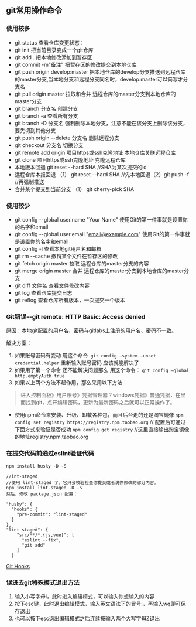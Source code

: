 ## git常用操作命令

### 使用较多
* git status    查看仓库变更状态：
* git init   把当前目录变成一个git仓库
* git add .    把本地修改添加到暂存区
* git commit -m"备注"  把暂存区的修改提交到本地仓库
* git push origin develop:master   把本地仓库的develop分支推送到远程仓库的master分支,当本地分支和远程分支同名时，develop:master可以简写才分支名
* git pull origin master    拉取和合并  远程仓库的master分支到本地仓库的master分支
* git branch 分支名         创建分支
* git branch -a	查看所有分支
* git branch -D 分支名           强制删除本地分支，注意不能在该分支上删除该分支，要先切到其他分支
* git push origin --delete 分支名         删除远程分支
* git checkout 分支名         切换分支
* git remote add origin 项目https或ssh克隆地址               本地仓库关联远程仓库
* git clone 项目https或ssh克隆地址                 克隆远程仓库
* 本地版本回退              git reset --hard SHA  //SHA为某次提交的id
* 远程仓库本报回退          （1） git reset --hard SHA //先本地回退（2）git push -f //再强制推送
* 合并某个提交到当前分支          （1） git cherry-pick SHA


### 使用较少
* git config --global user.name "Your Name"      使用Git的第一件事就是设置你的名字和email
* git config --global user.email "email@example.com"        使用Git的第一件事就是设置你的名字和email
* git config -l     查看本地git用户名和邮箱
* git rm --cache <fileUrl>   撤销某个文件在暂存区的修改
* git fetch origin master    拉取  远程仓库的master分支的内容
* git merge origin master    合并  远程仓库的master分支到本地仓库的master分支
* git diff 文件名          查看文件修改内容
* git log      查看仓库提交日志 
* git reflog   查看仓库所有版本，一次提交一个版本 


### Git错误--git remote: HTTP Basic: Access denied
原因：本地git配置的用户名、密码与gitlabs上注册的用户名、密码不一致。

解决方案： 
1. 如果账号密码有变动 用这个命令` git config –system –unset credential.helper` 重新输入账号密码 应该就能解决了 
2. 如果用了第一个命令 还不能解决问题那么 用这个命令： `git config –global http.emptyAuth true`
3. 如果以上两个方法不起作用，那么采用以下方法：
>进入控制面板》用户账号》凭据管理器？windows凭据》普通凭据，在里面找到git，点开编辑密码，更新为最新密码之后就可以正常操作了。

* 使用npm命令来安装、升级、卸载各种包，而且后台走的还是淘宝镜像 `npm config set registry https://registry.npm.taobao.org` // 配置后可通过下面方式来验证是否成功 `npm config get registry`   //这里直接输出淘宝镜像的地址registry.npm.taobao.org

### 在提交代码前通过eslint验证代码
```
npm install husky -D -S

//int-staged
//使用 lint-staged 了。它只会校验检查你提交或者说你修改的部分内容。
npm install lint-staged -D -S
然后，修改 package.json 配置：

"husky": {
  "hooks": {
    "pre-commit": "lint-staged"
  }
},
"lint-staged": {
    "src/**/*.{js,vue}": [
      "eslint --fix",
      "git add"
    ]
  }
```
[Git Hooks](https://panjiachen.github.io/vue-element-admin-site/zh/guide/advanced/git-hook.html#husky)

### 误进去git特殊模式退出方法
1. 输入小写字母i，此时进入编辑模式，可以输入你想输入的内容
2. 按下esc键，此时退出编辑模式，输入英文语法下的冒号:，再输入wq即可保存退出
3. 也可以按下esc退出编辑模式之后连续按输入两个大写字母Z退出